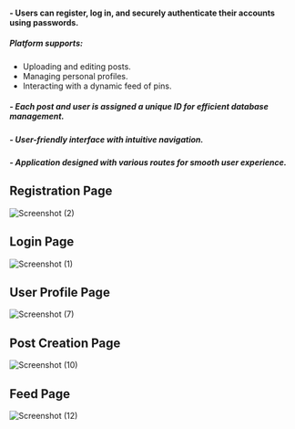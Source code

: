 
#### - Users can register, log in, and securely authenticate their accounts using passwords.
##### Platform supports:
- Uploading and editing posts.
- Managing personal profiles.
- Interacting with a dynamic feed of pins.
##### - Each post and user is assigned a unique ID for efficient database management.
##### - User-friendly interface with intuitive navigation.
##### - Application designed with various routes for smooth user experience.
  
## Registration Page
![Screenshot (2)](https://github.com/user-attachments/assets/150f6cbc-6995-467f-8a5a-6c504dc1f924)

## Login Page 
![Screenshot (1)](https://github.com/user-attachments/assets/bef786c0-3d56-49c7-b1bb-e5072f6425ba)

## User Profile Page 
![Screenshot (7)](https://github.com/user-attachments/assets/822b9221-6612-4d8a-9f97-4be33e6f0e06)

## Post Creation Page
![Screenshot (10)](https://github.com/user-attachments/assets/5e6c1926-c16f-418c-8e12-955c76c9bac4)

## Feed Page
![Screenshot (12)](https://github.com/user-attachments/assets/9a594d63-d7ce-4cb2-8e79-e92c4957eaed)
